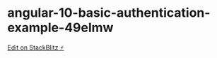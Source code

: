 # angular-10-basic-authentication-example-49elmw

[Edit on StackBlitz ⚡️](https://stackblitz.com/edit/angular-10-basic-authentication-example-49elmw)